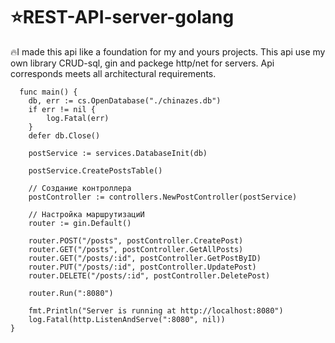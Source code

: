 # ⭐REST-API-server-golang

🔥I made this api like a foundation for my and yours projects. This api use my own library CRUD-sql, gin and packege http/net for servers. Api corresponds meets all architectural requirements. 

```
  func main() {
  	db, err := cs.OpenDatabase("./chinazes.db")
  	if err != nil {
  		log.Fatal(err)
  	}
  	defer db.Close()
  
  	postService := services.DatabaseInit(db)
  
  	postService.CreatePostsTable()
  
  	// Создание контроллера
  	postController := controllers.NewPostController(postService)
  
  	// Настройка маршрутизациИ
  	router := gin.Default()
  
  	router.POST("/posts", postController.CreatePost)
  	router.GET("/posts", postController.GetAllPosts)
  	router.GET("/posts/:id", postController.GetPostByID)
  	router.PUT("/posts/:id", postController.UpdatePost)
  	router.DELETE("/posts/:id", postController.DeletePost)
  
  	router.Run(":8080")
  
  	fmt.Println("Server is running at http://localhost:8080")
  	log.Fatal(http.ListenAndServe(":8080", nil))
}

```

